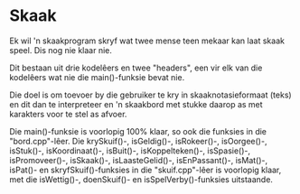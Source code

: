 # Skaak
Ek wil 'n skaakprogram skryf wat twee mense teen mekaar kan laat skaak speel. Dis nog nie klaar nie.

Dit bestaan uit drie kodelêers en twee "headers", een vir elk van die kodelêers wat nie die main()-funksie bevat nie.

Die doel is om toevoer by die gebruiker te kry in skaaknotasieformaat (teks) en dit dan te interpreteer en 'n skaakbord met stukke 
daarop as met karakters voor te stel as afvoer.

Die main()-funksie is voorlopig 100% klaar, so ook die funksies in die "bord.cpp"-lêer. Die krySkuif()-, isGeldig()-, isRokeer()-,
isOorgee()-, isStuk()-, isKoordinaat()-, isBuit()-, isKoppelteken()-, isSpasie()-, isPromoveer()-, isSkaak()-, isLaasteGelid()-,
isEnPassant()-, isMat()-, isPat()- en skryfSkuif()-funksies in die "skuif.cpp"-lêer is voorlopig klaar, met die isWettig()-,
doenSkuif()- en isSpelVerby()-funksies uitstaande.
